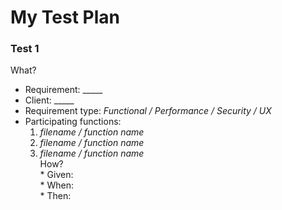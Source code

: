 # My Test Plan
### Test 1
What?  
   * Requirement: _____  
   * Client: _____  
   * Requirement type: _Functional / Performance / Security / UX_  
   * Participating functions:  
      1. _filename / function name_  
      1. _filename / function name_  
      1. _filename / function name_  
How?  
    * Given:  
    * When:  
    * Then:  
